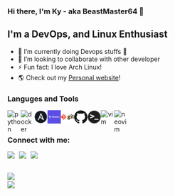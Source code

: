 <link rel="stylesheet" href="https://stackpath.bootstrapcdn.com/bootstrap/4.4.1/css/bootstrap.min.css" integrity="sha384-Vkoo8x4CGsO3+Hhxv8T/Q5PaXtkKtu6ug5TOeNV6gBiFeWPGFN9MuhOf23Q9Ifjh" crossorigin="anonymous">

### Hi there, I'm Ky - aka BeastMaster64 👋

## I'm a DevOps, and Linux Enthusiast 
- 🌱 I’m currently doing Devops stuffs 🤣
- 👯 I’m looking to collaborate with other developer
- ⚡ Fun fact: I love Arch Linux!
-  :earth_americas: Check out my [Personal website][github]!


### Languges and Tools
<img align="left" width="30px" alt="python" src="https://raw.githubusercontent.com/vinceliuice/Qogir-icon-theme/0e75f2a7bb13d2e8d2e05e32c39c1b8a15744a94/src/scalable/apps/python.svg"/>
<img align="left" width="30px" alt="docker" src="https://img.icons8.com/color/48/000000/docker.png"/>
<img align="left" width="30px" alt="ansible" src="https://raw.githubusercontent.com/github/explore/80688e429a7d4ef2fca1e82350fe8e3517d3494d/topics/ansible/ansible.png"/>
<img align="left" width="30px" alt="terraform" src="https://github.com/github/explore/blob/661ed4ee3b3ac90b8e304e4b5afe8eca112c4f5a/topics/terraform/terraform.png"/>
<img align="left" width="30px" alt="git" src="https://raw.githubusercontent.com/github/explore/80688e429a7d4ef2fca1e82350fe8e3517d3494d/topics/git/git.png"/>
<img  align="left" width="30px" alt="github" src="https://raw.githubusercontent.com/github/explore/78df643247d429f6cc873026c0622819ad797942/topics/github/github.png"/>
<img align="left" width="30px" alt="terminal" src="https://raw.githubusercontent.com/github/explore/80688e429a7d4ef2fca1e82350fe8e3517d3494d/topics/terminal/terminal.png"/>
<img align="left" width="30px" alt="vim" src="https://raw.githubusercontent.com/vinceliuice/Qogir-icon-theme/0e75f2a7bb13d2e8d2e05e32c39c1b8a15744a94/src/scalable/apps/vim.svg"/>
<img align="left" width="30px" alt="neovim" src="https://raw.githubusercontent.com/vinceliuice/Qogir-icon-theme/0e75f2a7bb13d2e8d2e05e32c39c1b8a15744a94/src/scalable/apps/neovim.svg"/>

<br>
<br>

### Connect with me:
[<img width="26px" align="left" src="https://img.icons8.com/fluent/48/000000/facebook-new.png"/>][facebook]
[<img align="left" width="26px" src="https://img.icons8.com/fluent/48/000000/twitter.png"/>][twitter]
[<img align="left" width="26px" src="https://img.icons8.com/external-justicon-flat-justicon/64/000000/external-linkedin-social-media-justicon-flat-justicon.png"/>][linkedin]
<br>
<br>


<div class"container">
 <div class="row text-centered">
 <div class="col-lg-4">
  <img src="https://github-readme-stats.vercel.app/api?username=svenikea&show_icons=true&theme=dracula"/>
 </div>
  <div class="col-lg-4">
  <img src="https://github-readme-stats.vercel.app/api/top-langs/?username=svenikea&layout=compact&theme=gruvbox"/>
 </div>
</div>






[github]: https://svenikea.github.io
[facebook]: https://www.facebook.com/sven.ikea
[twitter]: https://twitter.com/Sven_Ikea
[git]: https://github.com/svenikea
[linkedin]: https://www.linkedin.com/in/ky-nguyen-a6b01316b/

 



